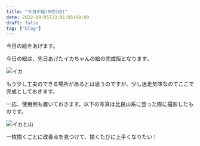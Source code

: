 ```yaml
---
title: "今日の絵(9月5日)"
date: 2022-09-05T23:01:05+09:00
draft: false
tag: ["blog"]
---
```

今日の絵をあげます。

今日の絵は、先日あげたイカちゃんの絵の完成版となります。

<!--more-->

![イカ](/img/220905.JPG)

もう少し工夫のできる場所があるとは思うのですが、少し迷走気味なのでここで完成としておきます。

一応、使用例も置いておきます。以下の写真は比良山系に登った際に撮影したものです。

![イカと山](/img/220905b.jpg)

一枚描くごとに改善点を見つけて、描くたびに上手くなりたい！
